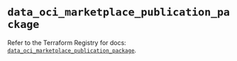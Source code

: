# `data_oci_marketplace_publication_package`

Refer to the Terraform Registry for docs: [`data_oci_marketplace_publication_package`](https://registry.terraform.io/providers/oracle/oci/7.19.0/docs/data-sources/marketplace_publication_package).
